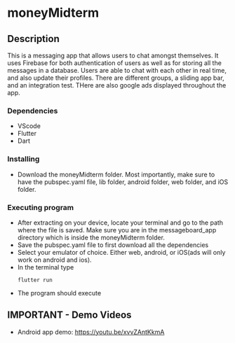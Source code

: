 # moneyMidterm

## Description

This is a messaging app that allows users to chat amongst themselves. It uses Firebase for both authentication of users as well as for storing all the messages in a database. Users are able to chat with each other in real time, and also update their profiles. There are different groups, a sliding app bar, and an integration test. THere are also google ads displayed throughout the app.

### Dependencies

* VScode
* Flutter
* Dart

### Installing

* Download the moneyMidterm folder. Most importantly, make sure to have the pubspec.yaml file, lib folder, android folder, web folder, and iOS folder.

### Executing program

* After extracting on your device, locate your terminal and go to the path where the file is saved. Make sure you are in the messageboard_app directory which is inside the moneyMidterm folder.
* Save the pubspec.yaml file to first download all the dependencies
* Select your emulator of choice. Either web, android, or iOS(ads will only work on android and ios).
* In the terminal type
   ```
   flutter run
   ```
* The program should execute

## IMPORTANT - Demo Videos 
* Android app demo: https://youtu.be/xvvZAntKkmA




